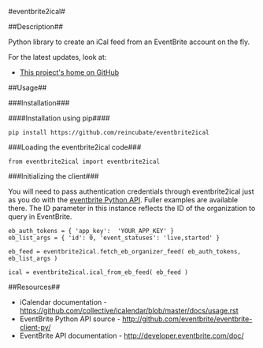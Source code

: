 #eventbrite2ical#

##Description##

Python library to create an iCal feed from an EventBrite account on the fly.

For the latest updates, look at:

* [This project's home on GitHub](https://github.com/reincubate/eventbrite2ical/)

##Usage##

###Installation###

####Installation using pip####

    pip install https://github.com/reincubate/eventbrite2ical

###Loading the eventbrite2ical code###

    from eventbrite2ical import eventbrite2ical

###Initializing the client###

You will need to pass authentication credentials through eventbrite2ical just as you do with the [eventbrite Python API](http://github.com/eventbrite/eventbrite-client-py/). Fuller examples are available there. The ID parameter in this instance reflects the ID of the organization to query in EventBrite.

    eb_auth_tokens = { 'app_key':  'YOUR_APP_KEY' }
    eb_list_args = { 'id': 0, 'event_statuses': 'live,started' }

    eb_feed = eventbrite2ical.fetch_eb_organizer_feed( eb_auth_tokens, eb_list_args )

    ical = eventbrite2ical.ical_from_eb_feed( eb_feed )

##Resources##
* iCalendar documentation - <https://github.com/collective/icalendar/blob/master/docs/usage.rst>
* EventBrite Python API source - <http://github.com/eventbrite/eventbrite-client-py/>
* EventBrite API documentation - <http://developer.eventbrite.com/doc/>